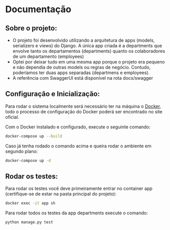 # Documentação

## Sobre o projeto:
 * O projeto foi desenvolvido utilizando a arquitetura de apps (models, serializers e views) do Django. A única app criada é a departments que envolve tanto os departamentos (departments) quanto os colaboradores de um departamento (employees)
 * Optei por deixar tudo em uma mesma app porque o projeto era pequeno e não dependia de outras models ou regras de negócio. Contudo, poderíamos ter duas apps separadas (departmens e employees).
 * A referência com SwaggerUI está disponível na rota docs/swagger

## Configuração e Inicialização:
Para rodar o sistema localmente será necessário ter na máquina o [Docker](https://www.docker.com/), todo o processo de configuração do Docker poderá ser encontrado no site oficial.

Com o Docker instalado e configurado, execute o seguinte comando:
 ```bash
docker-compose up --build
```
Caso já tenha rodado o comando acima e queira rodar o ambiente em segundo plano:
  ```bash
docker-compose up -d
  ```

## Rodar os testes:
Para rodar os testes você deve primeiramente entrar no container app (certifique-se de estar na pasta principal do projeto):
 ```bash
docker exec -it app sh
```

Para rodar todos os testes da app departments execute o comando:
 ```bash
python manage.py test
```
